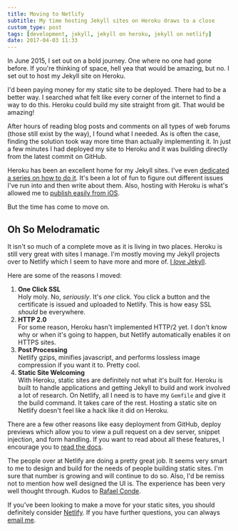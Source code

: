 ```yaml
---
title: Moving to Netlify
subtitle: My time hosting Jekyll sites on Heroku draws to a close
custom_type: post
tags: [development, jekyll, jekyll on heroku, jekyll on netlify]
date: 2017-04-03 11:33
---
```


In June 2015, I set out on a bold journey. One where no one had gone before. If you're thinking of space, hell yea that would be amazing, but no. I set out to host my Jekyll site on Heroku.

I'd been paying money for my static site to be deployed. There had to be a better way. I searched what felt like every corner of the internet to find a way to do this. Heroku could build my site straight from git. That would be amazing!

After hours of reading blog posts and comments on all types of web forums (those still exist by the way), I found what I needed. As is often the case, finding the solution took way more time than actually implementing it. In just a few minutes I had deployed my site to Heroku and it was building directly from the latest commit on GitHub.

Heroku has been an excellent home for my Jekyll sites. I've even [dedicated a series on how to do it](https://theboldreport.net/topics/#jekyll-on-heroku). It's been a lot of fun to figure out different issues I've run into and then write about them. Also, hosting with Heroku is what's allowed me to [publish easily from iOS](https://theboldreport.net/2016/01/publishing-to-jekyll-from-ios/).

But the time has come to move on.

## Oh So Melodramatic

It isn't so much of a complete move as it is living in two places. Heroku is still very great with sites I manage. I'm mostly moving my Jekyll projects over to Netlify which I seem to have more and more of. [I *love* Jekyll](https://theboldreport.net/topics/#jekyll).

Here are some of the reasons I moved:

1. **One Click SSL**  
Holy moly. No, *seriously*. It's *one* click. You click a button and the certificate is issued and uploaded to Netlify. This is how easy SSL *should* be everywhere.
2. **HTTP 2.0**  
For some reason, Heroku hasn't implemented HTTP/2 yet. I don't know why or when it's going to happen, but Netlify automatically enables it on HTTPS sites.
3. **Post Processing**  
Netlify gzips, minifies javascript, and performs lossless image compression if you want it to. Pretty cool.
4. **Static Site Welcoming**  
With Heroku, static sites are definitely not what it's built for. Heroku is built to handle applications and getting Jekyll to build and work involved a lot of research. On Netlify, all I need is to have my `Gemfile` and give it the build command. It takes care of the rest. Hosting a static site on Netlify doesn't feel like a hack like it did on Heroku.

There are a few other reasons like easy deployment from GitHub, deploy previews which allow you to view a pull request on a dev server, snippet injection, and form handling. If you want to read about all these features, I encourage you to [read the docs](https://www.netlify.com/docs/).

The people over at Netlify are doing a pretty great job. It seems very smart to me to design and build for the needs of people building static sites. I'm sure that number is growing and will continue to do so. Also, I'd be remiss not to mention how well designed the UI is. The experience has been very well thought through. Kudos to [Rafael Conde](https://rafaelconde.net/).

If you've been looking to make a move for your static sites, you should definitely consider [Netlify](https://www.netlify.com/). If you have further questions, you can always [email me](mailto:tim@theboldreport.net).
